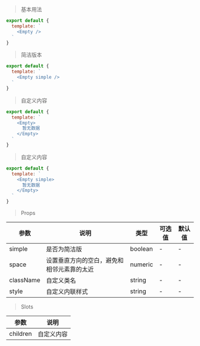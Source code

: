 > 基本用法

```js
export default {
  template: `
    <Empty />
  `
}
```

> 简洁版本

```js
export default {
  template: `
    <Empty simple />
  `
}
```

> 自定义内容

```js
export default {
  template: `
    <Empty>
      暂无数据
    </Empty>
  `
}
```

> 自定义内容

```js
export default {
  template: `
    <Empty simple>
      暂无数据
    </Empty>
  `
}
```

> Props

参数 | 说明 | 类型 | 可选值 | 默认值
---|---|---|---|---
simple | 是否为简洁版 | boolean | - | -
space | 设置垂直方向的空白，避免和相邻元素靠的太近 | numeric | - | -
className | 自定义类名 | string | - | -
style | 自定义内联样式 | string | - | -

> Slots

参数 | 说明
---|---
children | 自定义内容